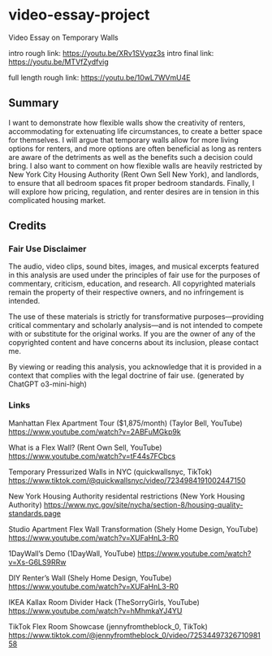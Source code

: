 # video-essay-project
 Video Essay on Temporary Walls

intro rough link: https://youtu.be/XRv1SVyqz3s
intro final link: https://youtu.be/MTVfZydfvig

full length rough link: https://youtu.be/10wL7WVmU4E


## Summary
I want to demonstrate how flexible walls show the creativity of renters, accommodating for extenuating life circumstances, to create a better space for themselves. I will argue that temporary walls allow for more living options for renters, and more options are often beneficial as long as renters are aware of the detriments as well as the benefits such a decision could bring. I also want to comment on how flexible walls are heavily restricted by New York City Housing Authority (Rent Own Sell New York), and landlords, to ensure that all bedroom spaces fit proper bedroom standards. Finally, I will explore how pricing, regulation, and renter desires are in tension in this complicated housing market.

## Credits

### Fair Use Disclaimer

The audio, video clips, sound bites, images, and musical excerpts featured in this analysis are used under the principles of fair use for the purposes of commentary, criticism, education, and research. All copyrighted materials remain the property of their respective owners, and no infringement is intended.

The use of these materials is strictly for transformative purposes—providing critical commentary and scholarly analysis—and is not intended to compete with or substitute for the original works. If you are the owner of any of the copyrighted content and have concerns about its inclusion, please contact me.

By viewing or reading this analysis, you acknowledge that it is provided in a context that complies with the legal doctrine of fair use. (generated by ChatGPT o3-mini-high)

### Links

Manhattan Flex Apartment Tour ($1,875/month) (Taylor Bell, YouTube)
https://www.youtube.com/watch?v=2ABFuMGkp9k

What is a Flex Wall? (Rent Own Sell, YouTube)
https://www.youtube.com/watch?v=tF44s7FCbcs

Temporary Pressurized Walls in NYC (quickwallsnyc, TikTok)
https://www.tiktok.com/@quickwallsnyc/video/7234984191002447150

New York Housing Authority residental restrictions (New York Housing Authority)
https://www.nyc.gov/site/nycha/section-8/housing-quality-standards.page

Studio Apartment Flex Wall Transformation (Shely Home Design, YouTube)
https://www.youtube.com/watch?v=XUFaHnL3-R0

1DayWall’s Demo (1DayWall, YouTube)
https://www.youtube.com/watch?v=Xs-G6LS9RRw

DIY Renter’s Wall (Shely Home Design, YouTube)
https://www.youtube.com/watch?v=XUFaHnL3-R0

IKEA Kallax Room Divider Hack (TheSorryGirls, YouTube)
https://www.youtube.com/watch?v=hMhmkaYJ4YU

TikTok Flex Room Showcase (jennyfromtheblock_0, TikTok)
https://www.tiktok.com/@jennyfromtheblock_0/video/7253449732671098158
